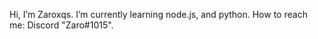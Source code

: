 Hi, I’m Zaroxqs.
I’m currently learning node.js, and python.
How to reach me: Discord "Zaro#1015".

